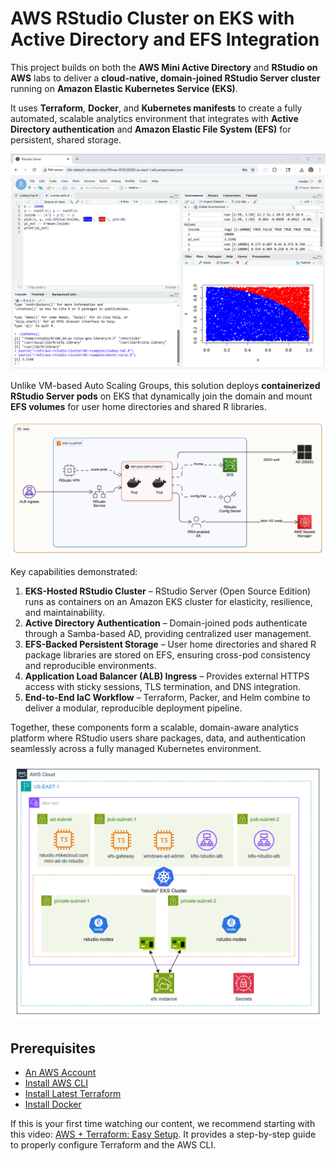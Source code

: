 # AWS RStudio Cluster on EKS with Active Directory and EFS Integration

This project builds on both the **AWS Mini Active Directory** and **RStudio on AWS** labs to deliver a **cloud-native, domain-joined RStudio Server cluster** running on **Amazon Elastic Kubernetes Service (EKS)**.  

It uses **Terraform**, **Docker**, and **Kubernetes manifests** to create a fully automated, scalable analytics environment that integrates with **Active Directory authentication** and **Amazon Elastic File System (EFS)** for persistent, shared storage.

![RStudio K8S Architecture](rstudio.png)

Unlike VM-based Auto Scaling Groups, this solution deploys **containerized RStudio Server pods** on EKS that dynamically join the domain and mount **EFS volumes** for user home directories and shared R libraries.  


![RStudio K8S Architecture](k8s-diagram.png)

Key capabilities demonstrated:

1. **EKS-Hosted RStudio Cluster** – RStudio Server (Open Source Edition) runs as containers on an Amazon EKS cluster for elasticity, resilience, and maintainability.  
2. **Active Directory Authentication** – Domain-joined pods authenticate through a Samba-based AD, providing centralized user management.  
3. **EFS-Backed Persistent Storage** – User home directories and shared R package libraries are stored on EFS, ensuring cross-pod consistency and reproducible environments.  
4. **Application Load Balancer (ALB) Ingress** – Provides external HTTPS access with sticky sessions, TLS termination, and DNS integration.  
5. **End-to-End IaC Workflow** – Terraform, Packer, and Helm combine to deliver a modular, reproducible deployment pipeline.

Together, these components form a scalable, domain-aware analytics platform where RStudio users share packages, data, and authentication seamlessly across a fully managed Kubernetes environment.

![AWS Diagam](aws-rstudio-eks.png)

## Prerequisites

* [An AWS Account](https://aws.amazon.com/console/)
* [Install AWS CLI](https://docs.aws.amazon.com/cli/latest/userguide/getting-started-install.html) 
* [Install Latest Terraform](https://developer.hashicorp.com/terraform/install)
* [Install Docker](https://docs.docker.com/engine/install/)

If this is your first time watching our content, we recommend starting with this video: [AWS + Terraform: Easy Setup](https://youtu.be/BCMQo0CB9wk). It provides a step-by-step guide to properly configure Terraform and the AWS CLI.